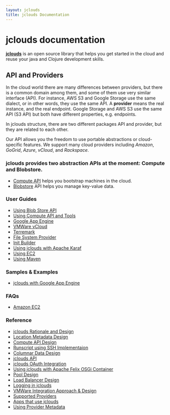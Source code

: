 ```yaml
---
layout: jclouds
title: jclouds Documentation
---
```


# **jclouds** documentation

[**jclouds**](http://www.jclouds.org/) is an open source library that helps you get started in the cloud and reuse your java and 
Clojure development skills. 


## API and Providers

In the cloud world there are many differences between providers, but there is a common domain among them, and some of them use very similar interface (API).
For instance, AWS S3 and Google Storage use the same dialect, or in other words, they use the same API.
A **provider** means the real instance, and the real endpoint. Google Storage and AWS S3 use the same API (S3 API) but both have different properties, e.g. endpoints.

In jclouds structure, there are two different packages API and provider, but they are related to each other.

Our API allows you the freedom to use portable abstractions or cloud-specific features. 
We support many cloud providers including _Amazon_, _GoGrid_, _Azure_, _vCloud_, and _Rackspace_.



### **jclouds** provides two abstraction APIs at the moment: Compute and Blobstore. 
* [Compute API](/documentation/userguide/compute) helps you bootstrap machines in the cloud.
* [Blobstore](/documentation/userguide/blobstore-guide) API helps you manage key-value data.

### User Guides
* [Using Blob Store API](/documentation/userguide/blobstore-guide)
* [Using Compute API and Tools](/documentation/userguide/compute)
* [Google App Engine](/documentation/userguide/google-app-engine)
* [VMWare vCloud](/documentation/userguide/vmware-vcloud)
* [Terremark](/documentation/userguide/terremark)
* [File System Provider](/documentation/userguide/init-builder)
* [Init Builder](/documentation/userguide/filesystem-provider)
* [Using jclouds with Apache Karaf](/documentation/userguide/karaf)
* [Using EC2](/documentation/userguide/using-ec2)
* [Using Maven](/documentation/userguide/using-maven)

### Samples & Examples
* [jclouds with Google App Engine](/documentation/examples/google-app-engine)

### FAQs
* [Amazon EC2](/documentation/faqs/ec2-faq)

### Reference
* [jclouds Rationale and Design](/documentation/reference/rationale-design)
* [Location Metadata Design](/documentation/reference/location-metadata-design)
* [Compute API Design](/documentation/reference/compute-design)
* [Runscript using SSH Implementaion](/documentation/reference/runscript-design)
* [Columnar Data Design](/documentation/reference/columnar-datadesign)
* [jclouds API](/documentation/reference/jclouds-api)
* [jclouds OAuth Integration](/documentation/reference/oauth)
* [Using jclouds with Apache Felix OSGi Container](/documentation/reference/osgi)
* [Pool Design](/documentation/reference/pool-design)
* [Load Balancer Design](/documentation/reference/load-balancer-design)
* [Logging in jclouds](/documentation/reference/jclouds-logging)
* [VMWare Integration Approach & Design](/documentation/reference/vmware-integration-design)
* [Supported Providers](/documentation/reference/supported-providers)
* [Apps that use jclouds](/documentation/reference/apps-that-use-jclouds)
* [Using Provider Metadata](/documentation/reference/using-provider-metadata)
